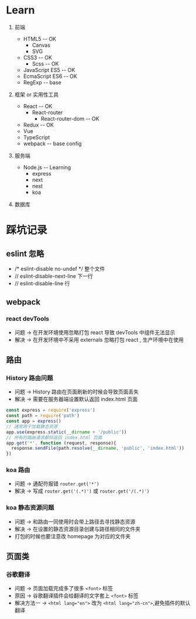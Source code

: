 # Learn

1. 前端
   + HTML5 -- OK
     + Canvas
     + SVG
   + CSS3  -- OK
     + Scss  -- OK
   + JavaScript ES5  -- OK
   + EcmaScript ES6  -- OK
   + RegExp  -- base

2. 框架 or 实用性工具
   + React  -- OK
     + React-router
       + React-router-dom  -- OK
   + Redux  -- OK
   + Vue
   + TypeScript
   + webpack  -- base config

3. 服务端
   + Node.js  -- Learning
     + express
     + next
     + nest
     + koa

4. 数据库


# 踩坑记录

## eslint 忽略

+  /* eslint-disable no-undef */  整个文件
+  // eslint-disable-next-line  下一行
+  // eslint-disable-line   行

## webpack

### react devTools

+ 问题 -> 在开发环境使用忽略打包 react 导致 devTools 中组件无法显示
+ 解决 -> 在开发环境中不采用 externals 忽略打包 react , 生产环境中在使用

## 路由

### History 路由问题

+ 问题 -> History 路由在页面刷新的时候会导致页面丢失
+ 解决 -> 需要在服务器端设置默认返回 index.html 页面
```js
const express = require('express')
const path = require('path')
const app = express()
// 通常用于加载静态资源
app.use(express.static(__dirname + '/public'))
// 所有的路由请求都将返回 index.html 页面
app.get('*', function (request, response){
  response.sendFile(path.resolve(__dirname, 'public', 'index.html'))
})
```

### koa 路由

+ 问题 -> 通配符报错 `router.get('*')`
+ 解决 -> 写成 `router.get('(.*)')` 或 `router.get('/(.*)')`

### koa 静态资源问题

+ 问题 -> 和路由一同使用时会带上路径去寻找静态资源
+ 解决 -> 在设置的静态资源目录创建与路径相同的文件夹
+ 打包的时候也要注意改 homepage 为对应的文件夹

## 页面类

### 谷歌翻译

+ 问题 -> 页面加载完成多了很多 `<font>` 标签
+ 原因 -> 谷歌翻译插件会给翻译的文字套上 `<font>` 标签
+ 解决方法一 -> `<html lang="en">` 改为 `<html lang="zh-cn">`,避免插件的默认翻译